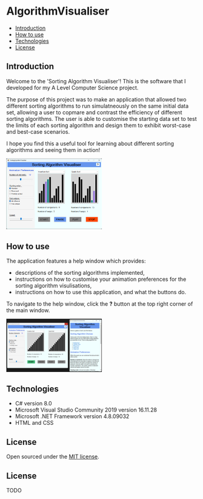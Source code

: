 # AlgorithmVisualiser
- [Introduction](#introduction)
- [How to use](#how-to-use)
- [Technologies](#technologies)
- [License](#license)

## Introduction
Welcome to the 'Sorting Algorithm Visualiser'! This is the software that I developed for my A Level Computer Science project.

The purpose of this project was to make an application that allowed two different sorting algorithms to run simulatneously on the same initial data set, allowing a user to copmare and contrast the efficiency of different sorting algorithms. The user is able to customise the starting data set to test the limits of each sorting algorithm and design them to exhibit worst-case and best-case scenarios.

I hope you find this a useful tool for learning about different sorting algorithms and seeing them in action!

<img src="https://github.com/jessicapeck/AlgorithmVisualiser/blob/main/images/sorting-algorithm-visualiser-window.png" alt="Sorting Algorithm Visualiser Window" width=50%>

## How to use
The application features a help window which provides:
- descriptions of the sorting algorithms implemented,
- instructions on how to customise your animation preferences for the sorting algorithm visulisations,
- instructions on how to use this application, and what the buttons do.

To navigate to the help window, click the **?** button at the top right corner of the main window.

<img src="https://github.com/jessicapeck/AlgorithmVisualiser/blob/main/images/help-window.png" alt="Help Window" width=50%>

## Technologies
- C# version 8.0
- Microsoft Visual Studio Community 2019 version 16.11.28
- Microsoft .NET Framework version 4.8.09032
- HTML and CSS

## License
Open sourced under the [MIT license](LICENSE.md).

## License
TODO
